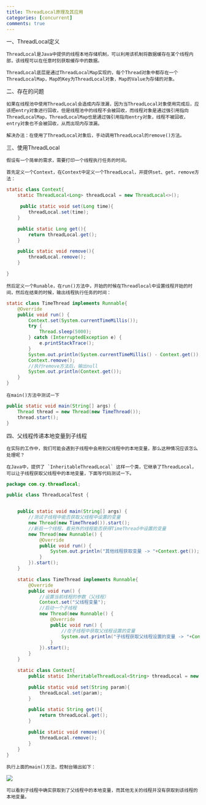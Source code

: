 ```yaml
---
title: ThreadLocal原理及其应用
categories: [concurrent]
comments: true
---
```


一、ThreadLocal定义

    ThreadLocal是Java中提供的线程本地存储机制，可以利用该机制将数据缓存在某个线程内部，该线程可以在任意时刻获取缓存中的数据。

    ThreadLocal底层是通过ThreadLocalMap实现的，每个Thread对象中都存在一个ThreadLocalMap，Map的Key为ThreadLocal对象，Map的Value为存储的对象。

二、存在的问题

    如果在线程池中使用ThreadLocal会造成内存泄漏，因为当ThreadLocal对象使用完成后，应该把entry对象进行回收，但是线程池中的线程不会被回收，而线程对象是通过强引用指向ThreadLocalMap，ThreadLocalMap也是通过强引用指向entry对象，线程不被回收，entry对象也不会被回收，从而出现内存泄漏。

    解决办法：在使用了ThreadLocal对象后，手动调用ThreadLocal的remove()方法。

三、使用ThreadLocal

    假设有一个简单的需求，需要打印一个线程执行任务的时间。

    首先定义一个Context，在Context中定义一个ThreadLocal，并提供set、get、remove方法：

```java
static class Context{
    static ThreadLocal<Long> threadLocal = new ThreadLocal<>();

     public static void set(Long time){
        threadLocal.set(time);
    }

    public static Long get(){
        return threadLocal.get();
    }

    public static void remove(){
        threadLocal.remove();
    }

}
```

    然后定义一个Runable，在run()方法中，开始的时候在Threadlocal中设置线程开始的时间，然后在结束的时候，输出线程执行任务的时间：

```java
static class TimeThread implements Runnable{
    @Override
    public void run() {
        Context.set(System.currentTimeMillis());
        try {
            Thread.sleep(5000);
        } catch (InterruptedException e) {
            e.printStackTrace();
        }
        System.out.println(System.currentTimeMillis() - Context.get());
        Context.remove();
        //执行remove方法后，输出null
        System.out.println(Context.get());
    }
}
```

    在main()方法中测试一下

```java
public static void main(String[] args) {
    Thread thread = new Thread(new TimeThread());
    thread.start();
}
```

四、父线程传递本地变量到子线程

    在实际的工作中，我们可能会遇到子线程中会用到父线程中的本地变量，那么这种情况应该怎么处理呢？

    在Java中，提供了 `InheritableThreadLocal` 这样一个类，它继承了ThreadLocal，可以让子线程获取父线程中的本地变量，下面写代码测试一下。

```java
package com.cy.threadlocal;

public class ThreadLocalTest {


    public static void main(String[] args) {
        //测试子线程中能否获取父线程中设置的变量
        new Thread(new TimeThread()).start();
        //新启一个线程，看另外的线程能否获得TimeThread中设置的变量
        new Thread(new Runnable() {
            @Override
            public void run() {
                System.out.println("其他线程获取变量 -> "+Context.get());
            }
        }).start();
    }

    static class TimeThread implements Runnable{
        @Override
        public void run() {
            //设置当前线程的参数（父线程）
            Context.set("父线程变量");
            //启动一个子线程
            new Thread(new Runnable() {
                @Override
                public void run() {
                    //在子线程中获取父线程设置的变量
                    System.out.println("子线程获取父线程设置的变量 -> "+Context.get());
                }
            }).start();
        }
    }

    static class Context{
        public static InheritableThreadLocal<String> threadLocal = new InheritableThreadLocal<>();

        public static void set(String param){
            threadLocal.set(param);
        }

        public static String get(){
            return threadLocal.get();
        }

        public static void remove(){
            threadLocal.remove();
        }
    }
}
```
    执行上面的main()方法，控制台输出如下：
![](https://aries-cy.github.io/assets/note_img/threadlocal_ans.png)

    可以看到子线程中确实获取到了父线程中的本地变量，而其他无关的线程并没有获取到该线程的本地变量。